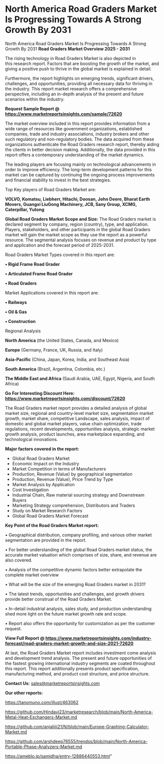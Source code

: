# North America Road Graders Market Is Progressing Towards A Strong Growth By 2031
North America Road Graders Market Is Progressing Towards A Strong Growth By 2031
<Strong> Road Graders Market Overview 2025 - 2031</strong>

The rising technology in Road Graders Market is also depicted in this research report. Factors that are boosting the growth of the market, and giving a positive push to thrive in the global market is explained in detail.

Furthermore, the report highlights on emerging trends, significant drivers, challenges, and opportunities, providing all necessary data for thriving in the industry. This report market research offers a comprehensive perspective, including an in-depth analysis of the present and future scenarios within the industry.

<strong>Request Sample Report @ <a href=https://www.marketreportsinsights.com/sample/72620>https://www.marketreportsinsights.com/sample/72620</a></strong>

The market overview included in this report provides information from a wide range of resources like government organizations, established companies, trade and industry associations, industry brokers and other such regulatory and non-regulatory bodies. The data acquired from these organizations authenticate the Road Graders research report, thereby aiding the clients in better decision making. Additionally, the data provided in this report offers a contemporary understanding of the market dynamics.

The leading players are focusing mainly on technological advancements in order to improve efficiency. The long-term development patterns for this market can be captured by continuing the ongoing process improvements and financial stability to invest in the best strategies.

Top Key players of Road Graders Market are:

<strong>VOLVO, Komatsu, Liebherr, Hitachi, Doosan, John Deere, Bharat Earth Movers, Guangxi LiuGong Machinery, JCB, Sany Group, XCMG, Caterpillar, Yutong</strong>

<strong><b>Global Road Graders Market Scope and Size:</b></strong>
The Road Graders market is declared segment by company, region (country), type, and application. Players, stakeholders, and other participants in the global Road Graders market will gain the market scope as they use the report as a powerful resource. The segmental analysis focuses on revenue and product by type and application and the forecast period of 2025-2031.

Road Graders Market Types covered in this report are:

<strong>• Rigid Frame Road Grader

• Articulated Frame Road Grader

• Road Graders</strong>

Market Applications covered in this report are:

<strong>• Railways

• Oil & Gas

• Construction</strong> 

Regional Analysis

<strong>North America</strong> (the United States, Canada, and Mexico)

<strong>Europe</strong> (Germany, France, UK, Russia, and Italy)

<strong>Asia-Pacific</strong> (China, Japan, Korea, India, and Southeast Asia)

<strong>South America</strong> (Brazil, Argentina, Colombia, etc.)

<strong>The Middle East and Africa</strong> (Saudi Arabia, UAE, Egypt, Nigeria, and South Africa)

<strong>Go For Interesting Discount Here: <a href=https://www.marketreportsinsights.com/discount/72620>https://www.marketreportsinsights.com/discount/72620</a></strong>

The Road Graders market report provides a detailed analysis of global market size, regional and country-level market size, segmentation market growth, market share, competitive Landscape, sales analysis, impact of domestic and global market players, value chain optimization, trade regulations, recent developments, opportunities analysis, strategic market growth analysis, product launches, area marketplace expanding, and technological innovations.

<strong><b>Major factors covered in the report:</b></strong>
<ul>
  <li>Global Road Graders Market </li>
  <li>Economic Impact on the Industry</li>
  <li>Market Competition in terms of Manufacturers</li>
  <li>Production, Revenue (Value) by geographical segmentation</li>
  <li>Production, Revenue (Value), Price Trend by Type</li>
  <li>Market Analysis by Application</li>
  <li>Cost Investigation</li>
  <li>Industrial Chain, Raw material sourcing strategy and Downstream Buyers</li>
  <li>Marketing Strategy comprehension, Distributors and Traders</li>
  <li>Study on Market Research Factors</li>
  <li>Global Road Graders Market Forecast</li>
</ul>

<strong><b>Key Point of the Road Graders Market report:</b></strong>

• Geographical distribution, company profiling, and various other market segmentation are provided in the report.

• For better understanding of the global Road Graders market status, the accurate market valuation which comprises of size, share, and revenue are also covered.

• Analysis of the competitive dynamic factors better extrapolate the complete market overview

• What will be the size of the emerging Road Graders market in 2031?

• The latest trends, opportunities and challenges, and growth drivers provide better construal of the Road Graders Market.

• In-detail industrial analysis, sales study, and production understanding shed more light on the future market growth rate and scope.

• Report also offers the opportunity for customization as per the customer request.

<strong><b>View Full Report @ <a href=https://www.marketreportsinsights.com/industry-forecast/road-graders-market-growth-and-size-2021-72620>https://www.marketreportsinsights.com/industry-forecast/road-graders-market-growth-and-size-2021-72620</a></b></strong>


At last, the Road Graders Market report includes investment come analysis and development trend analysis. The present and future opportunities of the fastest growing international industry segments are coated throughout this report. This report additionally presents product specification, manufacturing method, and product cost structure, and price structure.

<strong>Contact Us:</strong>
sales@marketreportsinsights.com

<strong>Our other reports:</strong>

<a href=https://tanomuno.com/illust/463062>https://tanomuno.com/illust/463062</a>

<a href=https://github.com/Hindavi23/marketresearch/blob/main/North-America-Metal-Heat-Exchangers-Market.md>https://github.com/Hindavi23/marketresearch/blob/main/North-America-Metal-Heat-Exchangers-Market.md</a>

<a href=https://github.com/anjaliiii21/N/blob/main/Europe-Graphing-Calculator-Market.md>https://github.com/anjaliiii21/N/blob/main/Europe-Graphing-Calculator-Market.md</a>

<a href=https://github.com/arshdeep76555/trendss/blob/main/North-America-Portable-Phase-Analyzers-Market.md>https://github.com/arshdeep76555/trendss/blob/main/North-America-Portable-Phase-Analyzers-Market.md</a>

<a href=https://ameblo.jp/samidha/entry-12886440553.html>https://ameblo.jp/samidha/entry-12886440553.html</a>"
